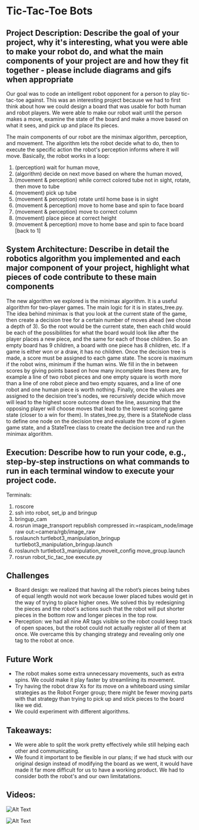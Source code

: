 # Tic-Tac-Toe Bots

## Project Description: Describe the goal of your project, why it's interesting, what you were able to make your robot do, and what the main components of your project are and how they fit together - please include diagrams and gifs when appropriate

Our goal was to code an intelligent robot opponent for a person to play tic-tac-toe against. This was an interesting project because we had to first think about how we could design a board that was usable for both human and robot players. We were able to make our robot wait until the person makes a move, examine the state of the board and make a move based on what it sees, and pick up and place its pieces.

The main components of our robot are the minimax algorithm, perception, and movement. The algorithm lets the robot decide what to do, then to execute the specific action the robot's perception informs where it will move. Basically, the robot works in a loop:
1. (perception) wait for human move,
2. (algorithm) decide on next move based on where the human moved,
3. (movement & perception) while correct colored tube not in sight, rotate, then move to tube
4. (movement) pick up tube
5. (movement & perception) rotate until home base is in sight
6. (movement & perception) move to home base and spin to face board
7. (movement & perception) move to correct column
8. (movement) place piece at correct height
9. (movement & perception) move to home base and spin to face board
[back to 1]

## System Architecture: Describe in detail the robotics algorithm you implemented and each major component of your project, highlight what pieces of code contribute to these main components

The new algorithm we explored is the minimax algorithm. It is a useful algorithm for two-player games. The main logic for it is in states_tree.py. The idea behind minimax is that you look at the current state of the game, then create a decision tree for a certain number of moves ahead (we chose a depth of 3). So the root would be the current state, then each child would be each of the possibilities for what the board would look like after the player places a new piece, and the same for each of those children. So an empty board has 9 children, a board with one piece has 8 children, etc. If a game is either won or a draw, it has no children. Once the decision tree is made, a score must be assigned to each game state. The score is maximum if the robot wins, minimum if the human wins. We fill in the in between scores by giving points based on how many incomplete lines there are, for example a line of two robot pieces and one empty square is worth more than a line of one robot piece and two empty squares, and a line of one robot and one human piece is worth nothing. Finally, once the values are assigned to the decision tree's nodes, we recursively decide which move will lead to the highest score outcome down the line, assuming that the opposing player will choose moves that lead to the lowest scoring game state (closer to a win for them). In states_tree.py, there is a StateNode class to define one node on the decision tree and evaluate the score of a given game state, and a StateTree class to create the decision tree and run the minimax algorithm.

## Execution: Describe how to run your code, e.g., step-by-step instructions on what commands to run in each terminal window to execute your project code.

Terminals:
1. roscore
2. ssh into robot, set_ip and bringup
3. bringup_cam
4. rosrun image_transport republish compressed in:=raspicam_node/image raw out:=camera/rgb/image_raw
5. roslaunch turtlebot3_manipulation_bringup turtlebot3_manipulation_bringup.launch
6. roslaunch turtlebot3_manipulation_moveit_config move_group.launch
7. rosrun robot_tic_tac_toe execute.py

## Challenges

- Board design: we realized that having all the robot’s pieces being tubes of equal length would not work because lower placed tubes would get in the way of trying to place higher ones. We solved this by redesigning the pieces and the robot's  actions such that the robot will put shorter pieces in the bottom row and longer pieces in the top row.
- Perception: we had all nine AR tags visible so the robot could keep track of open spaces, but the robot could not actually register all of them at once. We overcame this by changing strategy and revealing  only one tag to the robot at once.


## Future Work

- The robot makes some extra unnecessary movements, such as extra spins. We could make it play faster by streamlining its movement.
- Try having the robot draw Xs for its move on a whiteboard using similar strategies as the Robot Forger group; there might be fewer moving parts with that strategy than trying to pick up and stick pieces to the board like we did.
- We could experiment with different algorithms.

## Takeaways:

- We were able to split the work pretty effectively while still helping each other and communicating.
- We found it important to be flexible in our plans; if we had stuck with our original design instead of modifying the board as we went, it would have made it far more difficult for us to have a working product. We had to consider both the robot's and our own limitatations.


## Videos:

![Alt Text](https://github.com/zk794/robot_tic_tac_toe/blob/main/tic1.gif)

![Alt Text](https://github.com/zk794/robot_tic_tac_toe/blob/main/tic2.gif)
